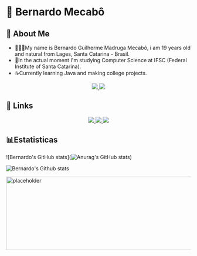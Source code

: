 # 🎴 Bernardo Mecabô 

## 📩 About Me 
- 👨🏻‍💻My name is Bernardo Guilherme Madruga Mecabô, i am 19 years old and natural from Lages, Santa Catarina - Brasil.
- 📕In the actual moment I'm studying Computer Science at IFSC (Federal Institute of Santa Catarina).
- ☕Currently learning Java and making college projects.

<p align="center">
    <a href="https://custom-icon-badges.demolab.com/github/last-commit/bernardommecabo/custom-icon-badges?logo=history&logoColor=white">
        <img 
            src="https://custom-icon-badges.demolab.com/github/last-commit/bernardommecabo/custom-icon-badges?logo=history&logoColor=white"
        />
        <a href="https://custom-icon-badges.demolab.com/github/issues-pr-closed/bernardommecabo/custom-icon-badges?color=purple&logo=git-pull-request&logoColor=white">
        <img 
            src="https://custom-icon-badges.demolab.com/github/issues-pr-closed/bernardommecabo/custom-icon-badges?color=purple&logo=git-pull-request&logoColor=white"
        /> 
    </a>
</p>

## 🔗 Links

<p align = "center">
    <a href="https://www.linkedin.com/in/bernardomecabo/">
    <img 
        src="https://custom-icon-badges.demolab.com/badge/-Linkedin-white?style=for-the-badge&logoColor=white&logo=linked"
        />
    </a>
    <a href="mailto:contato.bernardomecabo@gmail.com">
        <img 
            src="https://custom-icon-badges.demolab.com/badge/-contato.bernardomecabo@gmail.com-white?style=for-the-badge&logo=mention&logoColor=black"
        />
    </a>
    <a href="https://github.com/bernardommecabo?tab=repositories">
        <img 
            src="https://custom-icon-badges.demolab.com/badge/Santa%20Catarina-BR-purple?style=for-the-badge&logo=location&logoColor=white"
        />
    </a>
</p>

## 📊Estatisticas

![Bernardo's GitHub stats](![Anurag's GitHub stats](https://github-readme-stats.vercel.app/api?username=bernardommecabo&theme=aura&show_icons=true)) 
   
![Bernardo's Github stats](https://github-readme-stats.vercel.app/api/top-langs/?username=bernardommecabo&theme=aura&layout=compact&custom_title=Tecnologias&langs_count=9)

  
    

<img src="https://media.giphy.com/media/v1.Y2lkPTc5MGI3NjExNHgycDFzZjFtNnlnNnZyd2x2czZuNGdyNzN0MTl1dm1qeWRpbDA4ayZlcD12MV9naWZzX3NlYXJjaCZjdD1n/VHhxQ1mcoRr81VXUpU/giphy.gif" alt="placeholder" width="1200" height="200">
